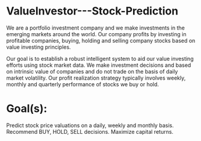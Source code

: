 # ValueInvestor---Stock-Prediction
We are a portfolio investment company and we make investments in the emerging markets around the world. Our company profits by investing in profitable companies, buying, holding and selling company stocks based on value investing principles.

Our goal is to establish a robust intelligent system to aid our value investing efforts using stock market data. We make investment decisions and based on intrinsic value of companies and do not trade on the basis of daily market volatility. Our profit realization strategy typically involves weekly, monthly and quarterly performance of stocks we buy or hold.

# Goal(s):

Predict stock price valuations on a daily, weekly and monthly basis. Recommend BUY, HOLD, SELL decisions. Maximize capital returns.
